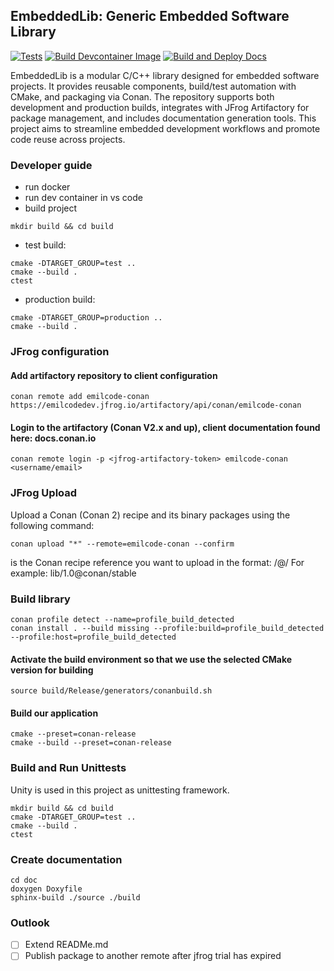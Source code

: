 ## EmbeddedLib: Generic Embedded Software Library
[![Tests](https://github.com/emilcode-dev/embedded-lib/actions/workflows/build-test.yml/badge.svg)](https://github.com/emilcode-dev/embedded-lib/actions/workflows/build-test.yml)
[![Build Devcontainer Image](https://github.com/emilcode-dev/embedded-lib/actions/workflows/devcontainer.yml/badge.svg)](https://github.com/emilcode-dev/embedded-lib/actions/workflows/devcontainer.yml)
[![Build and Deploy Docs](https://github.com/emilcode-dev/embedded-lib/actions/workflows/build-and-publish-doc.yml/badge.svg)](https://github.com/emilcode-dev/embedded-lib/actions/workflows/build-and-publish-doc.yml)

EmbeddedLib is a modular C/C++ library designed for embedded software projects. It provides reusable components, build/test automation with CMake, and packaging via Conan. The repository supports both development and production builds, integrates with JFrog Artifactory for package management, and includes documentation generation tools. This project aims to streamline embedded development workflows and promote code reuse across projects.

### Developer guide

* run docker
* run dev container in vs code
* build project

```
mkdir build && cd build
```

- test build:

```
cmake -DTARGET_GROUP=test .. 
cmake --build .
ctest
```

- production build:

```
cmake -DTARGET_GROUP=production ..
cmake --build .
```

### JFrog configuration 
<jfrog-artifactory-token>

#### Add artifactory repository to client configuration
```
conan remote add emilcode-conan https://emilcodedev.jfrog.io/artifactory/api/conan/emilcode-conan
```

#### Login to the artifactory (Conan V2.x and up), client documentation found here: docs.conan.io

```
conan remote login -p <jfrog-artifactory-token> emilcode-conan <username/email>
```

### JFrog Upload
Upload a Conan (Conan 2) recipe and its binary packages using the following command:

```
conan upload "*" --remote=emilcode-conan --confirm
```

<RECIPE> is the Conan recipe reference you want to upload in the format: <NAME>/<VERSION>@<USER>/<CHANNEL>
For example: lib/1.0@conan/stable


### Build library

```
conan profile detect --name=profile_build_detected
conan install . --build missing --profile:build=profile_build_detected --profile:host=profile_build_detected 
```

#### Activate the build environment so that we use the selected CMake version for building

```
source build/Release/generators/conanbuild.sh
```

#### Build our application

```
cmake --preset=conan-release
cmake --build --preset=conan-release
```

### Build and Run Unittests

Unity is used in this project as unittesting framework.

```
mkdir build && cd build
cmake -DTARGET_GROUP=test ..
cmake --build .
ctest
```

### Create documentation

```
cd doc
doxygen Doxyfile
sphinx-build ./source ./build
```

### Outlook

- [ ] Extend READMe.md
- [ ] Publish package to another remote after jfrog trial has expired